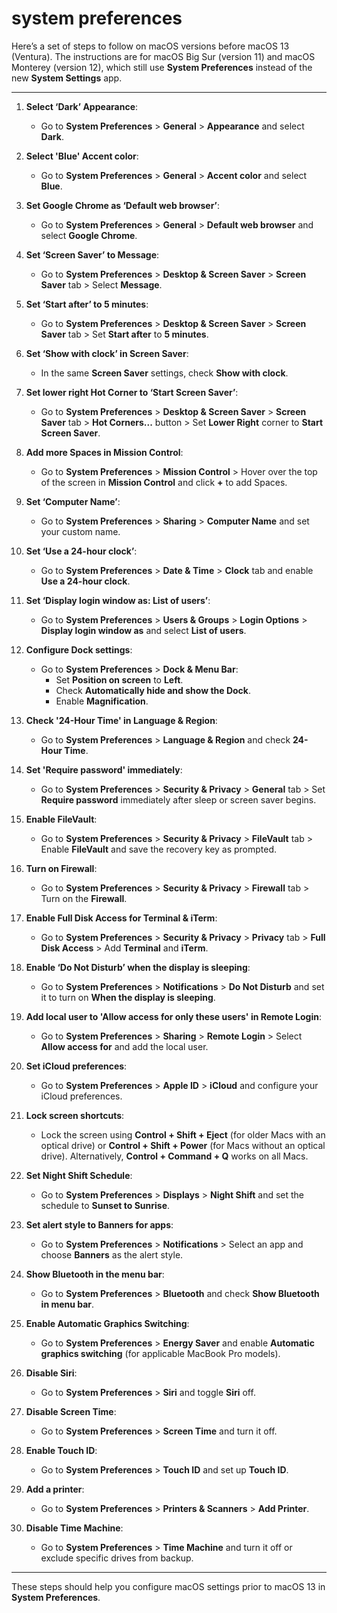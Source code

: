 # system preferences

Here’s a set of steps to follow on macOS versions before macOS 13 (Ventura). The instructions are for macOS Big Sur (version 11) and macOS Monterey (version 12), which still use **System Preferences** instead of the new **System Settings** app.

---

1. **Select ‘Dark’ Appearance**:
   - Go to **System Preferences** > **General** > **Appearance** and select **Dark**.

2. **Select 'Blue' Accent color**:
   - Go to **System Preferences** > **General** > **Accent color** and select **Blue**.

3. **Set Google Chrome as ‘Default web browser’**:
   - Go to **System Preferences** > **General** > **Default web browser** and select **Google Chrome**.

4. **Set ‘Screen Saver’ to Message**:
   - Go to **System Preferences** > **Desktop & Screen Saver** > **Screen Saver** tab > Select **Message**.

5. **Set ‘Start after’ to 5 minutes**:
   - Go to **System Preferences** > **Desktop & Screen Saver** > **Screen Saver** tab > Set **Start after** to **5 minutes**.

6. **Set ‘Show with clock’ in Screen Saver**:
   - In the same **Screen Saver** settings, check **Show with clock**.

7. **Set lower right Hot Corner to ‘Start Screen Saver’**:
   - Go to **System Preferences** > **Desktop & Screen Saver** > **Screen Saver** tab > **Hot Corners...** button > Set **Lower Right** corner to **Start Screen Saver**.

8. **Add more Spaces in Mission Control**:
   - Go to **System Preferences** > **Mission Control** > Hover over the top of the screen in **Mission Control** and click **+** to add Spaces.

9. **Set ‘Computer Name’**:
   - Go to **System Preferences** > **Sharing** > **Computer Name** and set your custom name.

10. **Set ‘Use a 24-hour clock’**:
    - Go to **System Preferences** > **Date & Time** > **Clock** tab and enable **Use a 24-hour clock**.

11. **Set ‘Display login window as: List of users’**:
    - Go to **System Preferences** > **Users & Groups** > **Login Options** > **Display login window as** and select **List of users**.

12. **Configure Dock settings**:
    - Go to **System Preferences** > **Dock & Menu Bar**:
      - Set **Position on screen** to **Left**.
      - Check **Automatically hide and show the Dock**.
      - Enable **Magnification**.

13. **Check '24-Hour Time' in Language & Region**:
    - Go to **System Preferences** > **Language & Region** and check **24-Hour Time**.

14. **Set 'Require password' immediately**:
    - Go to **System Preferences** > **Security & Privacy** > **General** tab > Set **Require password** immediately after sleep or screen saver begins.

15. **Enable FileVault**:
    - Go to **System Preferences** > **Security & Privacy** > **FileVault** tab > Enable **FileVault** and save the recovery key as prompted.

16. **Turn on Firewall**:
    - Go to **System Preferences** > **Security & Privacy** > **Firewall** tab > Turn on the **Firewall**.

17. **Enable Full Disk Access for Terminal & iTerm**:
    - Go to **System Preferences** > **Security & Privacy** > **Privacy** tab > **Full Disk Access** > Add **Terminal** and **iTerm**.

18. **Enable ‘Do Not Disturb’ when the display is sleeping**:
    - Go to **System Preferences** > **Notifications** > **Do Not Disturb** and set it to turn on **When the display is sleeping**.

19. **Add local user to 'Allow access for only these users' in Remote Login**:
    - Go to **System Preferences** > **Sharing** > **Remote Login** > Select **Allow access for** and add the local user.

20. **Set iCloud preferences**:
    - Go to **System Preferences** > **Apple ID** > **iCloud** and configure your iCloud preferences.

21. **Lock screen shortcuts**:
    - Lock the screen using **Control + Shift + Eject** (for older Macs with an optical drive) or **Control + Shift + Power** (for Macs without an optical drive). Alternatively, **Control + Command + Q** works on all Macs.

22. **Set Night Shift Schedule**:
    - Go to **System Preferences** > **Displays** > **Night Shift** and set the schedule to **Sunset to Sunrise**.

23. **Set alert style to Banners for apps**:
    - Go to **System Preferences** > **Notifications** > Select an app and choose **Banners** as the alert style.

24. **Show Bluetooth in the menu bar**:
    - Go to **System Preferences** > **Bluetooth** and check **Show Bluetooth in menu bar**.

25. **Enable Automatic Graphics Switching**:
    - Go to **System Preferences** > **Energy Saver** and enable **Automatic graphics switching** (for applicable MacBook Pro models).

26. **Disable Siri**:
    - Go to **System Preferences** > **Siri** and toggle **Siri** off.

27. **Disable Screen Time**:
    - Go to **System Preferences** > **Screen Time** and turn it off.

28. **Enable Touch ID**:
    - Go to **System Preferences** > **Touch ID** and set up **Touch ID**.

29. **Add a printer**:
    - Go to **System Preferences** > **Printers & Scanners** > **Add Printer**.

30. **Disable Time Machine**:
    - Go to **System Preferences** > **Time Machine** and turn it off or exclude specific drives from backup.

---

These steps should help you configure macOS settings prior to macOS 13 in **System Preferences**.
